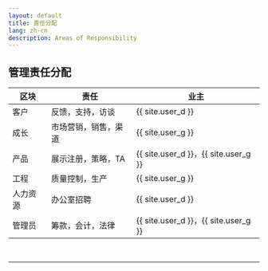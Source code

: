 ```yaml
---
layout: default
title: 責任分配
lang: zh-cn
description: Areas of Responsibility
---
```




## 管理责任分配

|区块|责任|业主|
| --- | --- | --- |
|客户|反馈，支持，访谈| {{ site.user_d }} |
|成长|市场营销，销售，渠道| {{ site.user_g }} |
|产品|展示注册，策略，TA | {{ site.user_d }}，{{ site.user_g }} |
|工程|质量控制，生产| {{ site.user_g }} |
|人力资源|办公室招聘| {{ site.user_d }} |
|管理员|筹款，会计，法律| {{ site.user_d }}，{{ site.user_g }} |

<br>

---

<br>

